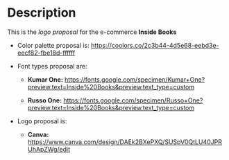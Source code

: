 # Description 

This is the *logo proposal* for the e-commerce **Inside Books**

- Color palette proposal is: https://coolors.co/2c3b44-4d5e68-eebd3e-eecf82-fbe18d-ffffff 

- Font types proposal are:
 
    * **Kumar One:** https://fonts.google.com/specimen/Kumar+One?preview.text=Inside%20Books&preview.text_type=custom

    * **Russo One:** https://fonts.google.com/specimen/Russo+One?preview.text=Inside%20Books&preview.text_type=custom

- Logo proposal is:

    * **Canva:** https://www.canva.com/design/DAEk2BXePXQ/SUSpV0QtLU40JPRUhApZWg/edit
